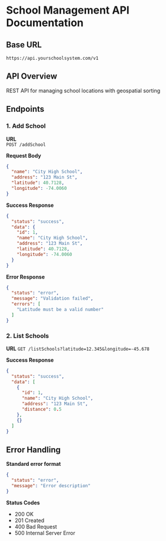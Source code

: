 # School Management API Documentation

## Base URL

`https://api.yourschoolsystem.com/v1`

## API Overview

REST API for managing school locations with geospatial sorting


## Endpoints

### 1. Add School

**URL**  
`POST /addSchool`

**Request Body**

```json
{
  "name": "City High School",
  "address": "123 Main St",
  "latitude": 40.7128,
  "longitude": -74.0060
}
```

**Success Response**

```json
{
  "status": "success",
  "data": {
    "id": 1,
    "name": "City High School",
    "address": "123 Main St",
    "latitude": 40.7128,
    "longitude": -74.0060
  }
}
```

**Error Response**
```json
{
  "status": "error",
  "message": "Validation failed",
  "errors": [
    "Latitude must be a valid number"
  ]
}
```

### 2. List Schools

**URL**
`GET /listSchools?latitude=12.345&longitude=-45.678`

**Success Response**

```json
{
  "status": "success",
  "data": [
    {
      "id": 1,
      "name": "City High School",
      "address": "123 Main St",
      "distance": 0.5
    },
    {}
  ]
}
```
## Error Handling

**Standard error format**
```json
{
  "status": "error",
  "message": "Error description"
}
```

**Status Codes**
- 200 OK
- 201 Created
- 400 Bad Request
- 500 Internal Server Error
